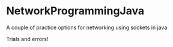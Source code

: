 # NetworkProgrammingJava
A couple of practice options for networking using sockets in java

Trials and errors!
